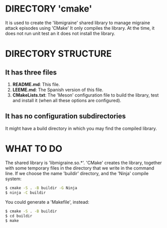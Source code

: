 # DIRECTORY 'cmake'
  It is used to create the 'libmigraine' shared library to manage migraine
  attack episodes using 'CMake'
  It only compiles the library. At the time, it does not run unit test an it
  does not install the library.

# DIRECTORY STRUCTURE
## It has three files
  1. **README.md**:
  This file.
  2. **LEEME.md**:
  The Spanish version of this file.
  3. **CMakeLists.txt**:
  The 'Meson' configuration file to build the library, test and install it
  (when all these options are configured).
## It has no configuration subdirectories
  It might have a build directory in which you may find the compiled library.

# WHAT TO DO
  The shared library is 'libmigraine.so.*'.
  'CMake' creates the library, together with some temporary files in the
  directory that we write in the command line.
  If we choose the name 'buildir' directory, and the 'Ninja' compile system:

  ```bash
  $ cmake -S . -B buildir -G Ninja
  $ ninja -C buildir
  ```

  You could generate a 'Makefile', instead:

  ```bash
  $ cmake -S . -B buildir
  $ cd buildir
  $ make
  ```

